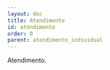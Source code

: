 ```yaml
---
layout: doc
title: Atendimento
id: atendimento
order: 0
parent: atendimento_individual
---
```


Atendimento.